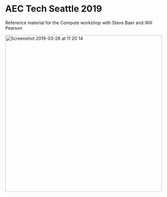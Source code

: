 # AEC Tech Seattle 2019

Reference material for the Compute workshop with Steve Baer and Will Pearson

<img width="499" alt="Screenshot 2019-03-28 at 11 20 14" src="https://user-images.githubusercontent.com/121068/55182861-d46fbb00-514b-11e9-9fdf-05d92d18c9de.png">
